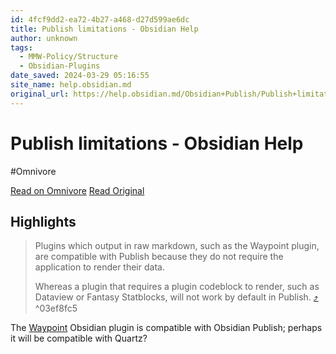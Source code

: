 ```yaml
---
id: 4fcf9dd2-ea72-4b27-a468-d27d599ae6dc
title: Publish limitations - Obsidian Help
author: unknown
tags:
  - MMW-Policy/Structure
  - Obsidian-Plugins
date_saved: 2024-03-29 05:16:55
site_name: help.obsidian.md
original_url: https://help.obsidian.md/Obsidian+Publish/Publish+limitations
---
```


# Publish limitations - Obsidian Help
#Omnivore

[Read on Omnivore](https://omnivore.app/me/https-help-obsidian-md-obsidian-publish-publish-limitations-18e85d9963d)
[Read Original](https://help.obsidian.md/Obsidian+Publish/Publish+limitations)

## Highlights

> Plugins which output in raw markdown, such as the Waypoint plugin, are compatible with Publish because they do not require the application to render their data. 
> 
> Whereas a plugin that requires a plugin codeblock to render, such as Dataview or Fantasy Statblocks, will not work by default in Publish. [⤴️](https://omnivore.app/me/https-help-obsidian-md-obsidian-publish-publish-limitations-18e85d9963d#03ef8fc5-df1d-4fce-a885-b7bb5f07fde0)  ^03ef8fc5

The [Waypoint](https://github.com/IdreesInc/Waypoint) Obsidian plugin is compatible with Obsidian Publish; perhaps it will be compatible with Quartz?

